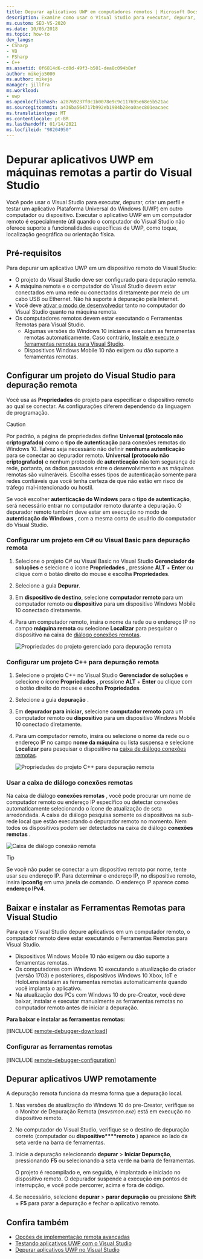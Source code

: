 ```yaml
---
title: Depurar aplicativos UWP em computadores remotos | Microsoft Docs
description: Examine como usar o Visual Studio para executar, depurar, criar um perfil e testar um aplicativo Plataforma Universal do Windows (UWP) remotamente em outro computador ou dispositivo.
ms.custom: SEO-VS-2020
ms.date: 10/05/2018
ms.topic: how-to
dev_langs:
- CSharp
- VB
- FSharp
- C++
ms.assetid: 0f6814d6-cd0d-49f3-b501-dea8c094b8ef
author: mikejo5000
ms.author: mikejo
manager: jillfra
ms.workload:
- uwp
ms.openlocfilehash: a28769237f0c1b0078e9c9c117695e68e5b521ac
ms.sourcegitcommit: a436ba564717b992eb1984b28ea0aec801eacaec
ms.translationtype: MT
ms.contentlocale: pt-BR
ms.lasthandoff: 01/14/2021
ms.locfileid: "98204950"
---
```

# <a name="debug-uwp-apps-on-remote-machines-from-visual-studio"></a>Depurar aplicativos UWP em máquinas remotas a partir do Visual Studio

Você pode usar o Visual Studio para executar, depurar, criar um perfil e testar um aplicativo Plataforma Universal do Windows (UWP) em outro computador ou dispositivo. Executar o aplicativo UWP em um computador remoto é especialmente útil quando o computador do Visual Studio não oferece suporte a funcionalidades específicas de UWP, como toque, localização geográfica ou orientação física.

## <a name="prerequisites"></a><a name="BKMK_Prerequisites"></a> Pré-requisitos

Para depurar um aplicativo UWP em um dispositivo remoto do Visual Studio:

- O projeto do Visual Studio deve ser configurado para depuração remota.
- A máquina remota e o computador do Visual Studio devem estar conectados em uma rede ou conectados diretamente por meio de um cabo USB ou Ethernet. Não há suporte à depuração pela Internet.
- Você deve [ativar o modo de desenvolvedor](/windows/uwp/get-started/enable-your-device-for-development) tanto no computador do Visual Studio quanto na máquina remota.
- Os computadores remotos devem estar executando o Ferramentas Remotas para Visual Studio.
  - Algumas versões do Windows 10 iniciam e executam as ferramentas remotas automaticamente. Caso contrário, [Instale e execute o ferramentas remotas para Visual Studio](#BKMK_download).
  - Dispositivos Windows Mobile 10 não exigem ou dão suporte a ferramentas remotas.

## <a name="configure-a-visual-studio-project-for-remote-debugging"></a><a name="BKMK_ConnectVS"></a> Configurar um projeto do Visual Studio para depuração remota
<a name="BKMK_DirectConnect"></a> Você usa as **Propriedades** do projeto para especificar o dispositivo remoto ao qual se conectar. As configurações diferem dependendo da linguagem de programação.

> [!CAUTION]
> Por padrão, a página de propriedades define **Universal (protocolo não criptografado)** como o **tipo de autenticação** para conexões remotas do Windows 10. Talvez seja necessário não definir **nenhuma autenticação** para se conectar ao depurador remoto. **Universal (protocolo não criptografado)** e nenhum protocolo de **autenticação** não tem segurança de rede, portanto, os dados passados entre o desenvolvimento e as máquinas remotas são vulneráveis. Escolha esses tipos de autenticação somente para redes confiáveis que você tenha certeza de que não estão em risco de tráfego mal-intencionado ou hostil.
>
>Se você escolher **autenticação do Windows** para o **tipo de autenticação**, será necessário entrar no computador remoto durante a depuração. O depurador remoto também deve estar em execução no modo de **autenticação do Windows** , com a mesma conta de usuário do computador do Visual Studio.

### <a name="configure-a-c-or-visual-basic-project-for-remote-debugging"></a><a name="BKMK_Choosing_the_remote_device_for_C__and_Visual_Basic_projects"></a> Configurar um projeto em C# ou Visual Basic para depuração remota

1. Selecione o projeto C# ou Visual Basic no Visual Studio **Gerenciador de soluções** e selecione o ícone **Propriedades** , pressione **ALT** + **Enter** ou clique com o botão direito do mouse e escolha **Propriedades**.

1. Selecione a guia **Depurar**.

1. Em **dispositivo de destino**, selecione **computador remoto** para um computador remoto ou **dispositivo** para um dispositivo Windows Mobile 10 conectado diretamente.

1. Para um computador remoto, insira o nome da rede ou o endereço IP no campo **máquina remota** ou selecione **Localizar** para pesquisar o dispositivo na caixa de [diálogo conexões remotas](#remote-connections).

    ![Propriedades do projeto gerenciado para depuração remota](../debugger/media/vsrun_managed_projprop_remote.png "Propriedades do projeto de depuração gerenciado")

### <a name="configure-a-c-project-for-remote-debugging"></a><a name="BKMK_Choosing_the_remote_device_for_JavaScript_and_C___projects"></a> Configurar um projeto C++ para depuração remota

1. Selecione o projeto C++ no Visual Studio **Gerenciador de soluções** e selecione o ícone **Propriedades** , pressione **ALT** + **Enter** ou clique com o botão direito do mouse e escolha **Propriedades**.

1. Selecione a guia **depuração** .

3. Em **depurador para iniciar**, selecione **computador remoto** para um computador remoto ou **dispositivo** para um dispositivo Windows Mobile 10 conectado diretamente.

1. Para um computador remoto, insira ou selecione o nome da rede ou o endereço IP no campo **nome da máquina** ou lista suspensa e selecione **Localizar** para pesquisar o dispositivo na [caixa de diálogo conexões remotas](#remote-connections).

    ![Propriedades do projeto C++ para depuração remota](../debugger/media/vsrun_cpp_projprop_remote.png "Propriedades do projeto de depuração do C++")

### <a name="use-the-remote-connections-dialog-box"></a><a name="remote-connections"></a> Usar a caixa de diálogo conexões remotas

Na caixa de diálogo **conexões remotas** , você pode procurar um nome de computador remoto ou endereço IP específico ou detectar conexões automaticamente selecionando o ícone de atualização de seta arredondada. A caixa de diálogo pesquisa somente os dispositivos na sub-rede local que estão executando o depurador remoto no momento. Nem todos os dispositivos podem ser detectados na caixa de diálogo **conexões remotas** .

 ![Caixa de diálogo conexão remota](../debugger/media/vsrun_selectremotedebuggerdlg.png "Caixa de diálogo conexões remotas")

>[!TIP]
>Se você não puder se conectar a um dispositivo remoto por nome, tente usar seu endereço IP. Para determinar o endereço IP, no dispositivo remoto, insira **ipconfig** em uma janela de comando. O endereço IP aparece como **endereço IPv4**.

## <a name="download-and-install-the-remote-tools-for-visual-studio"></a><a name="BKMK_download"></a> Baixar e instalar as Ferramentas Remotas para Visual Studio

Para que o Visual Studio depure aplicativos em um computador remoto, o computador remoto deve estar executando o Ferramentas Remotas para Visual Studio.

- Dispositivos Windows Mobile 10 não exigem ou dão suporte a ferramentas remotas.
- Os computadores com Windows 10 executando a atualização do criador (versão 1703) e posteriores, dispositivos Windows 10 Xbox, IoT e HoloLens instalam as ferramentas remotas automaticamente quando você implanta o aplicativo.
- Na atualização dos PCs com Windows 10 do pre-Creator, você deve baixar, instalar e executar manualmente as ferramentas remotas no computador remoto antes de iniciar a depuração.

**Para baixar e instalar as ferramentas remotas:**

[!INCLUDE [remote-debugger-download](../debugger/includes/remote-debugger-download.md)]

### <a name="configure-the-remote-tools"></a><a name="BKMK_setup"></a> Configurar as ferramentas remotas

[!INCLUDE [remote-debugger-configuration](../debugger/includes/remote-debugger-configuration.md)]

## <a name="debug-uwp-apps-remotely"></a><a name="BKMK_RunRemoteDebug"></a> Depurar aplicativos UWP remotamente

A depuração remota funciona da mesma forma que a depuração local.

1. Nas versões de atualização do Windows 10 do pre-Creator, verifique se o Monitor de Depuração Remota (*msvsmon.exe*) está em execução no dispositivo remoto.

1. No computador do Visual Studio, verifique se o destino de depuração correto (computador ou **dispositivo****remoto** ) aparece ao lado da seta verde na barra de ferramentas.

1. Inicie a depuração selecionando **depurar**  >  **Iniciar Depuração**, pressionando **F5** ou selecionando a seta verde na barra de ferramentas.

   O projeto é recompilado e, em seguida, é implantado e iniciado no dispositivo remoto. O depurador suspende a execução em pontos de interrupção, e você pode percorrer, acima e fora de código.

1. Se necessário, selecione **depurar**  >  **parar depuração** ou pressione **Shift** + **F5** para parar a depuração e fechar o aplicativo remoto.

## <a name="see-also"></a>Confira também
- [Opções de implementação remota avançadas](/windows/uwp/debug-test-perf/deploying-and-debugging-uwp-apps#advanced-remote-deployment-options)
- [Testando aplicativos UWP com o Visual Studio](../test/unit-test-your-code.md)
- [Depurar aplicativos UWP no Visual Studio](debugging-windows-store-and-windows-universal-apps.md)
